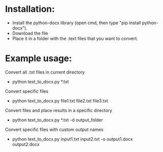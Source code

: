 # Installation:
* Install the python-docx library (open cmd, then type "pip install python-docx").
* Download the file
* Place it in a folder with the .text files that you want to convert.

# Example usage:
 Convert all .txt files in current directory
* python text_to_docx.py *.txt

 Convert specific files
* python text_to_docx.py file1.txt file2.txt file3.txt

 Convert files and place results in a specific directory
* python text_to_docx.py *.txt -d output_folder

 Convert specific files with custom output names
* python text_to_docx.py input1.txt input2.txt -o output1.docx output2.docx
